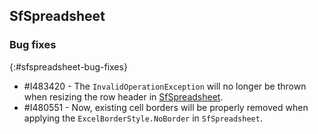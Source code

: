 ## SfSpreadsheet

### Bug fixes
{:#sfspreadsheet-bug-fixes}

* \#I483420 - The `InvalidOperationException` will no longer be thrown when resizing the row header in [SfSpreadsheet](https://help.syncfusion.com/cr/wpf/Syncfusion.UI.Xaml.Spreadsheet.SfSpreadsheet.html).
* \#I480551 - Now, existing cell borders will be properly removed when applying the `ExcelBorderStyle.NoBorder` in `SfSpreadsheet`.